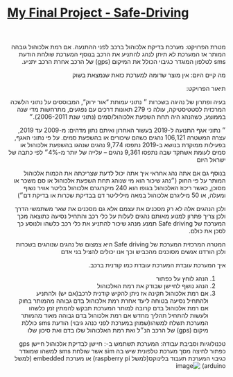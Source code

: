 <h1><b><u>My Final Project - Safe-Driving</u></b></h1>
</br>
</br>
<div dir="rtl">
 מטרת הפרויקט:
מערכת בדיקת אלכוהול ברכב לפני ההתנעה.
אם רמת אלכוהול גובהה המותר אז המערכת לא תיתן לנהג להתניע את הרכב
בנוסף המערכת שולחת הודעת sms לטלפון המוגדר כגיבוי הכולל את המיקום (gps) 
של הרכב 
אחרת הרכב יתניע.

מה קיים היום: 
אין מוצר שדומה למערכת כזאת שנמצאת בשוק

תיאור הפרויקט: 

בעיה ופתרון של נהיגה בשכרות 
״ נתוני עמותת “אור ירוק”, המבוססים על נתוני הלשכה המרכזית לסטטיסטיקה, עולה כי
279 תאונות דרכים עם נפגעים, מתרחשות מדי שנה בממוצע, כשהנהג היה תחת השפעת אלכוהול/סמים (נתוני שנת 2006-2011).״

״ נתוני אגף התנועה ל-2019 בעשור האחרון ואיתם נתון מדהים: מ-2009 עד 2019, עצרה המשטרה 106,121 נהגים כשהם שיכורים או בהשפעת סמים.
על פי נתוני האגף, בפעילות ממוקדת בנושא ב-2019 נתפסו 9,774 נהגים שנהגו בהשפעת אלכוהול או סמים לעומת אשתקד שבה נתפסו 9,361 נהגים – עלייה של יותר מ-4%״ לפי כתבה של ישראל היום


בנוסף גם אם אתה נהג אחראי איך אתה יכול לדעת שצריכתה את הכמות אלכוהול המותר על פי החוק (״נהג שיכור הוא מי שנוהג תחת השפעת אלכוהול או סם משכר או מסוכן, כאשר ריכוז האלכוהול בגופו הוא 240 מיקרוגרם אלכוהול בליטר אוויר נשוף ומעלה, או 50 מיליגרם אלכוהול במאה מיליליטר דם בבדיקת שכרות או בדיקת דם״)

ולכן הנהגים אלה לא רק מסכנים את עצמם אלא גם מסכנים את שאר משתמשי הדרך 
ולכן צריך פתרון למנוע מאותם נהגים לעלות על כלי רכב והתחיל נסיעה 
כתוצאה מכך המערכת של Safe driving תמנע מנהג שיכור להתניע את כלי רכב כלשהו
ולנוסע כך לסכן את כולם.

המטרה המרכזית המערכת של Safe driving היא צמצום של נהגים שנוהגים בשכרות ולכן הורדנו אנשים מסוכנים מהכביש וכך אנו יכולים להציל בני אדם

איך המערכת עובדת
המערכת עובדת כמו קודנית ברכב.
1.	הנהג לוחץ על כפתור 
2.	הנהג נושף לחיישן שבודק את רמת האלכוהול
3.	 אם רמת אלכוהול תקינה אז ניתן להקיש קודנית לרכב(אם יש) ולהתניע ולהתחיל נסיעה בטוחה ליעד
אחרת רמת אלכוהול בדם גבוהה מהמותר בחוק 
אם רמת אלכוהול בדם קרובה למותר המערכת תבקש להמתין זמן כלשהו ולעשות להתחיל תהליך מחדש 
אם רמת אלכוהול בדם גבוהה מאוד מהמותר המערכת תשלח למשהו(שמוזן במערכת לפני כנהג גיבוי) הודעת sms כוללת מיקום (gps) של הרכב הנ״ל ואת רמת האלכוהול שלו בדם ואת סיכון שלו 

טכנולוגיות וסביבת עבודה: 
המערכת תשתמש ב-: 
חיישן לבדיקת אלכוהול
חיישן gps
כפתור לחיצה
מסך 
מערכת טלפונית שיש בה sim אשר שולחת sms למשהו שמוגדר כגיבוי 
המערכת תעבוד בלינוקס(למשל raspberry pi) או 
מערכת embedded (למשל arduino)
![image](https://user-images.githubusercontent.com/42740421/170860605-ca78a33f-9146-4539-87c0-fa871ed1d3e9.png)

 </div>

